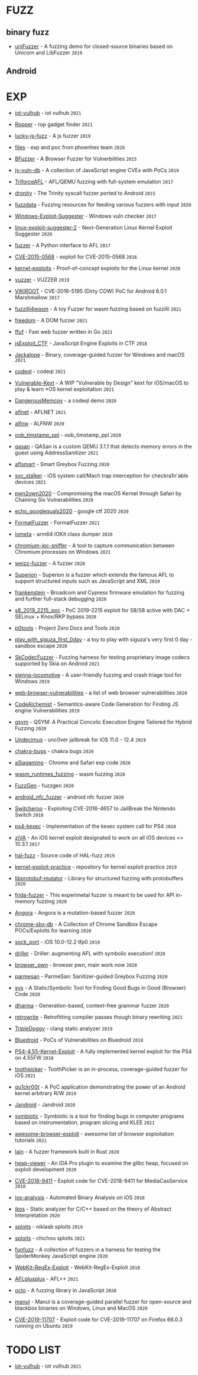 
# FUZZ

## binary fuzz

* [uniFuzzer](https://github.com/PAGalaxyLab/uniFuzzer) - A fuzzing demo for closed-source binaries based on Unicorn and LibFuzzer `2019`

## Android


# EXP

* [iot-vulhub](https://github.com/firmianay/IoT-vulhub) - iot vulhub `2021`

* [Ropper](https://github.com/sashs/Ropper) - rop gadget finder `2021`

* [lucky-js-fuzz](https://github.com/leonwxqian/lucky-js-fuzz) - A js fuzzer `2019`

* [files](https://github.com/phoenhex/files) - exp and poc from phoenhex team `2020`

* [BFuzzer](https://github.com/hikerell/BFuzzer) - A Browser Fuzzer for Vulnerbilities `2015`

* [js-vuln-db](https://github.com/tunz/js-vuln-db) - A collection of JavaScript engine CVEs with PoCs `2019`

* [TriforceAFL](https://github.com/nccgroup/TriforceAFL) - AFL/QEMU fuzzing with full-system emulation `2017`

* [dronity](https://github.com/vitorallo/dronity) - The Trinity syscall fuzzer ported to Android `2015`

* [fuzzdata](https://github.com/MozillaSecurity/fuzzdata) - Fuzzing resources for feeding various fuzzers with input `2020`

* [Windows-Exploit-Suggester](https://github.com/AonCyberLabs/Windows-Exploit-Suggester) - Windows vuln checker `2017`

* [linux-exploit-suggester-2](https://github.com/jondonas/linux-exploit-suggester-2) - Next-Generation Linux Kernel Exploit Suggester `2020`

* [fuzzer](https://github.com/shellphish/fuzzer) - A Python interface to AFL `2017`

* [CVE-2015-0568](https://github.com/betalphafai/CVE-2015-0568) - exploit for CVE-2015-0568 `2016`

* [kernel-exploits](https://github.com/xairy/kernel-exploits) - Proof-of-concept exploits for the Linux kernel `2020`

* [vuzzer](https://github.com/vusec/vuzzer) - VUZZER `2019`

* [VIKIROOT](https://github.com/hyln9/VIKIROOT) - CVE-2016-5195 (Dirty COW) PoC for Android 6.0.1 Marshmallow `2017`

* [fuzzilli4wasm](https://github.com/P1umer/fuzzilli4wasm) - A toy Fuzzer for wasm fuzzing based on fuzzilli `2021`

* [freedom](https://github.com/sslab-gatech/freedom) - A DOM fuzzer `2021`

* [ffuf](https://github.com/ffuf/ffuf) - Fast web fuzzer written in Go `2021`

* [jsExploit_CTF](https://github.com/l0kihardt/jsExploit_CTF) - JavaScript Engine Exploits in CTF `2018`

* [Jackalope](https://github.com/googleprojectzero/Jackalope) - Binary, coverage-guided fuzzer for Windows and macOS `2021`

* [codeql](https://github.com/github/codeql) - codeql `2021`

* [Vulnerable-Kext](https://github.com/ant4g0nist/Vulnerable-Kext) - A WIP "Vulnerable by Design" kext for iOS/macOS to play & learn *OS kernel exploitation `2021`

* [DangerousMemcpy](https://github.com/assafsion/DangerousMemcpy) - a codeql demo `2020`

* [aflnet](https://github.com/aflnet/aflnet) - AFLNET `2021`

* [alfnw](https://github.com/LyleMi/aflnw) - ALFNW `2020`

* [oob_timstamp_ppl](https://github.com/OpenJailbreak/oob_timstamp_ppl) - oob_timstamp_ppl `2020`

* [qasan](https://github.com/andreafioraldi/qasan) - QASan is a custom QEMU 3.1.1 that detects memory errors in the guest using AddressSanitizer `2021` 

* [aflsmart](https://github.com/aflsmart/aflsmart) - Smart Greybox Fuzzing `2020`

* [svc_stalker](https://github.com/jsherman212/svc_stalker) - iOS system call/Mach trap interception for checkra1n'able devices `2021`

* [pwn2own2020](https://github.com/sslab-gatech/pwn2own2020) - Compromising the macOS Kernel through Safari by Chaining Six Vulnerabilities `2020`

* [echo_googlequals2020](https://github.com/saaramar/echo_googlequals2020) - google ctf 2020 `2020`

* [FormatFuzzer](https://github.com/uds-se/FormatFuzzer) - FormatFuzzer `2021`

* [iometa](https://github.com/Siguza/iometa) - arm64 IOKit class dumper `2020`

* [chromium-ipc-sniffer](https://github.com/tomer8007/chromium-ipc-sniffer) - A tool to capture communication between Chromium processes on Windows `2021`

* [weizz-fuzzer](https://github.com/andreafioraldi/weizz-fuzzer) - A fuzzer `2020`

* [Superion](https://github.com/zhunki/Superion) - Superion is a fuzzer which extends the famous AFL to support structured inputs such as JavaScript and XML `2019`

* [frankenstein](https://github.com/seemoo-lab/frankenstein) - Broadcom and Cypress firmware emulation for fuzzing and further full-stack debugging `2020`

* [s8_2019_2215_poc](https://github.com/chompie1337/s8_2019_2215_poc) - PoC 2019-2215 exploit for S8/S8 active with DAC + SELinux + Knox/RKP bypass `2020`

* [p0tools](https://github.com/googleprojectzero/p0tools) - Project Zero Docs and Tools `2020`

* [play_with_siguza_first_0day](https://github.com/Soulghost/play_with_siguza_first_0day) - a toy to play with siguza's very first 0 day - sandbox escape `2020`

* [SkCodecFuzzer](https://github.com/googleprojectzero/SkCodecFuzzer) - Fuzzing harness for testing proprietary image codecs supported by Skia on Android `2021`

* [sienna-locomotive](https://github.com/trailofbits/sienna-locomotive) - A user-friendly fuzzing and crash triage tool for Windows `2019`

* [web-browser-vulnerabilities](https://github.com/ZihanYe/web-browser-vulnerabilities) - a list of web browser vulnerabilities `2020`

* [CodeAlchemist](https://github.com/SoftSec-KAIST/CodeAlchemist) - Semantics-aware Code Generation for Finding JS engine Vulnerabilities `2019`

* [qsym](https://github.com/sslab-gatech/qsym) - QSYM: A Practical Concolic Execution Engine Tailored for Hybrid Fuzzing `2020`

* [Undecimus](https://github.com/pwn20wndstuff/Undecimus) - unc0ver jailbreak for iOS 11.0 - 12.4 `2019`

* [chakra-bugs](https://github.com/bkth/chakra-bugs) - chakra bugs `2020`

* [aSiagaming](https://github.com/vngkv123/aSiagaming) - Chrome and Safari exp code `2020`

* [wasm_runtimes_fuzzing](https://github.com/pventuzelo/wasm_runtimes_fuzzing) - wasm fuzzing `2020`

* [FuzzGen](https://github.com/HexHive/FuzzGen) - fuzzgen `2020`

* [android_nfc_fuzzer](https://github.com/m-y-mo/android_nfc_fuzzer) - android nfc fuzzer `2020`

* [Switcheroo](https://github.com/iDaN5x/Switcheroo) - Exploiting CVE-2016-4657 to JailBreak the Nintendo Switch `2018`

* [ps4-kexec](https://github.com/fail0verflow/ps4-kexec) - Implementation of the kexec system call for PS4 `2018`

* [ziVA](https://github.com/doadam/ziVA) - An iOS kernel exploit designated to work on all iOS devices <= 10.3.1 `2017`

* [hal-fuzz](https://github.com/ucsb-seclab/hal-fuzz) - Source code of HAL-fuzz `2019`

* [kernel-exploit-practice](https://github.com/pr0cf5/kernel-exploit-practice) - repository for kernel exploit practice `2019`

* [libprotobuf-mutator](https://github.com/google/libprotobuf-mutator) - Library for structured fuzzing with protobuffers `2020`

* [frida-fuzzer](https://github.com/andreafioraldi/frida-fuzzer) - This experimetal fuzzer is meant to be used for API in-memory fuzzing `2020`

* [Angora](https://github.com/AngoraFuzzer/Angora) - Angora is a mutation-based fuzzer `2020`

* [chrome-sbx-db](https://github.com/allpaca/chrome-sbx-db) - A Collection of Chrome Sandbox Escape POCs/Exploits for learning `2020`

* [sock_port](https://github.com/jakeajames/sock_port) - iOS 10.0-12.2 tfp0 `2019`

* [driller](https://github.com/shellphish/driller) - Driller: augmenting AFL with symbolic execution! `2020`

* [browser_pwn](https://github.com/ray-cp/browser_pwn) - browser pwn, main work now `2020`

* [parmesan](https://github.com/vusec/parmesan) - ParmeSan: Sanitizer-guided Greybox Fuzzing `2020`

* [sys](https://github.com/PLSysSec/sys) - A Static/Symbolic Tool for Finding Good Bugs in Good (Browser) Code `2020`

* [dharma](https://github.com/MozillaSecurity/dharma) - Generation-based, context-free grammar fuzzer `2020`

* [retrowrite](https://github.com/HexHive/retrowrite) - Retrofitting compiler passes though binary rewriting `2021`

* [TripleDoggy](https://github.com/GoSSIP-SJTU/TripleDoggy) - clang static analyzer `2019`

* [Bluedroid](https://github.com/JiounDai/Bluedroid) - PoCs of Vulnerabilities on Bluedroid `2018`

* [PS4-4.55-Kernel-Exploit](https://github.com/Cryptogenic/PS4-4.55-Kernel-Exploit) - A fully implemented kernel exploit for the PS4 on 4.55FW `2018`

* [toothpicker](https://github.com/seemoo-lab/toothpicker) - ToothPicker is an in-process, coverage-guided fuzzer for iOS `2021`

* [qu1ckr00t](https://github.com/grant-h/qu1ckr00t) - A PoC application demonstrating the power of an Android kernel arbitrary R/W `2019`

* [Jandroid](https://github.com/FSecureLABS/Jandroid) - Jandroid `2020`

* [symbiotic](https://github.com/staticafi/symbiotic) - Symbiotic is a tool for finding bugs in computer programs based on instrumentation, program slicing and KLEE `2021`

* [awesome-browser-exploit](https://github.com/Escapingbug/awesome-browser-exploit) - awesome list of browser exploitation tutorials `2021`

* [lain](https://github.com/microsoft/lain) - A fuzzer framework built in Rust `2020`

* [heap-viewer](https://github.com/danigargu/heap-viewer) - An IDA Pro plugin to examine the glibc heap, focused on exploit development `2020`

* [CVE-2018-9411](https://github.com/tamirzb/CVE-2018-9411) - Exploit code for CVE-2018-9411 for MediaCasService `2018`

* [ios-analysis](https://github.com/IAIK/ios-analysis) - Automated Binary Analysis on iOS `2018`

* [ikos](https://github.com/NASA-SW-VnV/ikos) - Static analyzer for C/C++ based on the theory of Abstract Interpretation `2020`

* [sploits](https://github.com/niklasb/sploits) - niklasb sploits `2019`

* [sploits](https://github.com/ChiChou/sploits) - chichou sploits `2021`

* [funfuzz](https://github.com/MozillaSecurity/funfuzz) - A collection of fuzzers in a harness for testing the SpiderMonkey JavaScript engine `2020`

* [WebKit-RegEx-Exploit](https://github.com/LinusHenze/WebKit-RegEx-Exploit) - WebKit-RegEx-Exploit `2018`

* [AFLplusplus](https://github.com/AFLplusplus/AFLplusplus) - AFL++ `2021`

* [octo](https://github.com/MozillaSecurity/octo) - A fuzzing library in JavaScript `2020`

* [manul](https://github.com/mxmssh/manul) - Manul is a coverage-guided parallel fuzzer for open-source and blackbox binaries on Windows, Linux and MacOS `2020`

* [CVE-2019-11707](https://github.com/vigneshsrao/CVE-2019-11707) - Exploit code for CVE-2019-11707 on Firefox 66.0.3 running on Ubuntu `2019`


# TODO LIST 

* [iot-vulhub](https://github.com/firmianay/IoT-vulhub) - iot vulhub `2021`
